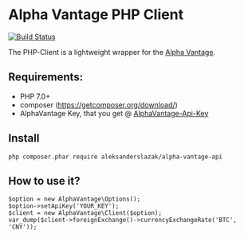 # Alpha Vantage PHP Client

[![Build Status](https://travis-ci.org/kokspflanze/alpha-vantage-api.svg?branch=master)](https://travis-ci.org/kokspflanze/alpha-vantage-api)

The PHP-Client is a lightweight wrapper for the [Alpha Vantage](https://www.alphavantage.co).

## Requirements:
- PHP 7.0+
- composer (https://getcomposer.org/download/)
- AlphaVantage Key, that you get @ [AlphaVantage-Api-Key](https://www.alphavantage.co/support/#api-key)

## Install

```
php composer.phar require aleksanderslazak/alpha-vantage-api
```


## How to use it?

```
$option = new AlphaVantage\Options();
$option->setApiKey('YOUR_KEY');
$client = new AlphaVantage\Client($option);
var_dump($client->foreignExchange()->currencyExchangeRate('BTC', 'CNY'));
```
